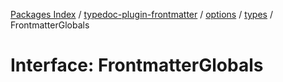 [Packages Index](../../../../../README.md) / [typedoc-plugin-frontmatter](../../../../README.md) / [options](../../../README.md) / [types](../README.md) / FrontmatterGlobals

# Interface: FrontmatterGlobals
